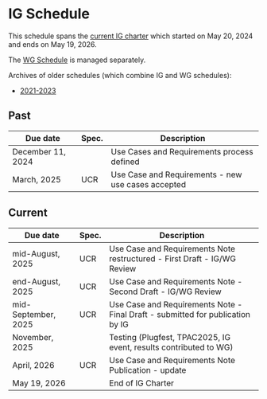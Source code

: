 # IG Schedule
This schedule spans the [current IG charter](https://www.w3.org/2024/04/wot-ig-2024.html) which started on May 20, 2024 and ends on May 19, 2026.

The [WG Schedule](wg-schedule.md) is managed separately.

Archives of older schedules (which combine IG and WG schedules):
* [2021-2023](schedule_2023.md)

## Past
| Due date | Spec. | Description |
| --- | --- | --- |
| December 11, 2024 | | Use Cases and Requirements process defined |
| March, 2025 | UCR | Use Case and Requirements - new use cases accepted |

## Current
| Due date | Spec. | Description |
| --- | --- | --- |
| mid-August, 2025 | UCR | Use Case and Requirements Note restructured - First Draft - IG/WG Review |
| end-August, 2025 | UCR | Use Case and Requirements Note - Second Draft - IG/WG Review |
| mid-September, 2025 | UCR | Use Case and Requirements Note - Final Draft - submitted for publication by IG |
| November, 2025 | | Testing (Plugfest, TPAC2025, IG event, results contributed to WG) |
| April, 2026 | UCR | Use Case and Requirements Note Publication - update |
| May 19, 2026 |   | End of IG Charter |
